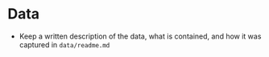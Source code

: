 # Data

- Keep a written description of the data, what is contained, and how it was captured in `data/readme.md`

